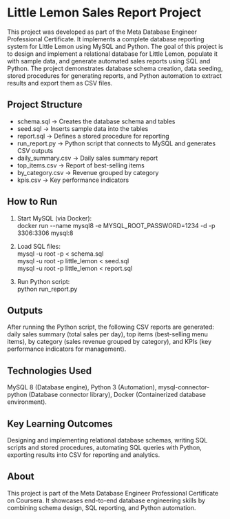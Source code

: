 
# Little Lemon Sales Report Project

This project was developed as part of the Meta Database Engineer Professional Certificate. It implements a complete database reporting system for Little Lemon using MySQL and Python. The goal of this project is to design and implement a relational database for Little Lemon, populate it with sample data, and generate automated sales reports using SQL and Python. The project demonstrates database schema creation, data seeding, stored procedures for generating reports, and Python automation to extract results and export them as CSV files.

## Project Structure
- schema.sql → Creates the database schema and tables
- seed.sql → Inserts sample data into the tables
- report.sql → Defines a stored procedure for reporting
- run_report.py → Python script that connects to MySQL and generates CSV outputs
- daily_summary.csv → Daily sales summary report
- top_items.csv → Report of best-selling items
- by_category.csv → Revenue grouped by category
- kpis.csv → Key performance indicators

## How to Run
1. Start MySQL (via Docker):  
   docker run --name mysql8 -e MYSQL_ROOT_PASSWORD=1234 -d -p 3306:3306 mysql:8  

2. Load SQL files:  
   mysql -u root -p < schema.sql  
   mysql -u root -p little_lemon < seed.sql  
   mysql -u root -p little_lemon < report.sql  

3. Run Python script:  
   python run_report.py  

## Outputs
After running the Python script, the following CSV reports are generated: daily sales summary (total sales per day), top items (best-selling menu items), by category (sales revenue grouped by category), and KPIs (key performance indicators for management).

## Technologies Used
MySQL 8 (Database engine), Python 3 (Automation), mysql-connector-python (Database connector library), Docker (Containerized database environment).

## Key Learning Outcomes
Designing and implementing relational database schemas, writing SQL scripts and stored procedures, automating SQL queries with Python, exporting results into CSV for reporting and analytics.

## About
This project is part of the Meta Database Engineer Professional Certificate on Coursera. It showcases end-to-end database engineering skills by combining schema design, SQL reporting, and Python automation.
